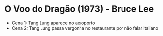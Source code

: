 # O Voo do Dragão (1973) - Bruce Lee
- Cena 1: Tang Lung aparece no aeroporto
- Cena 2: Tang Lung passa vergonha no restaurante por não falar italiano
